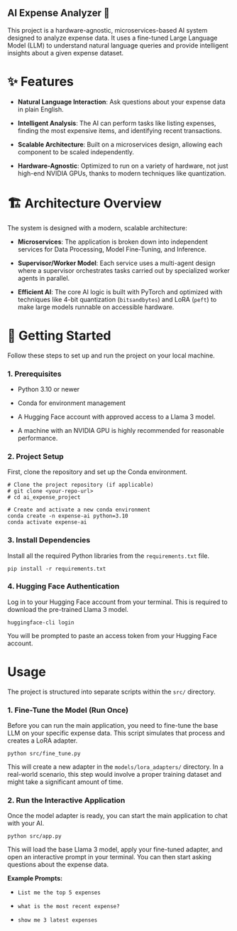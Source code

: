 ## AI Expense Analyzer 🤖

This project is a hardware-agnostic, microservices-based AI system designed to analyze expense data. It uses a fine-tuned Large Language Model (LLM) to understand natural language queries and provide intelligent insights about a given expense dataset.

# ✨ Features

-   **Natural Language Interaction**: Ask questions about your expense data in plain English.

-   **Intelligent Analysis**: The AI can perform tasks like listing expenses, finding the most expensive items, and identifying recent transactions.

-   **Scalable Architecture**: Built on a microservices design, allowing each component to be scaled independently.

-   **Hardware-Agnostic**: Optimized to run on a variety of hardware, not just high-end NVIDIA GPUs, thanks to modern techniques like quantization.

# 🏗️ Architecture Overview

The system is designed with a modern, scalable architecture:

-   **Microservices**: The application is broken down into independent services for Data Processing, Model Fine-Tuning, and Inference.

-   **Supervisor/Worker Model**: Each service uses a multi-agent design where a supervisor orchestrates tasks carried out by specialized worker agents in parallel.

-   **Efficient AI**: The core AI logic is built with PyTorch and optimized with techniques like 4-bit quantization (`bitsandbytes`) and LoRA (`peft`) to make large models runnable on accessible hardware.

# 🚀 Getting Started

Follow these steps to set up and run the project on your local machine.

### 1. Prerequisites

-   Python 3.10 or newer

-   Conda for environment management

-   A Hugging Face account with approved access to a Llama 3 model.

-   A machine with an NVIDIA GPU is highly recommended for reasonable performance.

### 2. Project Setup

First, clone the repository and set up the Conda environment.

```
# Clone the project repository (if applicable)
# git clone <your-repo-url>
# cd ai_expense_project

# Create and activate a new conda environment
conda create -n expense-ai python=3.10
conda activate expense-ai

```

### 3. Install Dependencies

Install all the required Python libraries from the `requirements.txt` file.

```
pip install -r requirements.txt

```

### 4. Hugging Face Authentication

Log in to your Hugging Face account from your terminal. This is required to download the pre-trained Llama 3 model.

```
huggingface-cli login

```

You will be prompted to paste an access token from your Hugging Face account.

# Usage

The project is structured into separate scripts within the `src/` directory.

### 1. Fine-Tune the Model (Run Once)

Before you can run the main application, you need to fine-tune the base LLM on your specific expense data. This script simulates that process and creates a LoRA adapter.

```
python src/fine_tune.py

```

This will create a new adapter in the `models/lora_adapters/` directory. In a real-world scenario, this step would involve a proper training dataset and might take a significant amount of time.

### 2. Run the Interactive Application

Once the model adapter is ready, you can start the main application to chat with your AI.

```
python src/app.py

```

This will load the base Llama 3 model, apply your fine-tuned adapter, and open an interactive prompt in your terminal. You can then start asking questions about the expense data.

**Example Prompts:**

-   `List me the top 5 expenses`

-   `what is the most recent expense?`

-   `show me 3 latest expenses`
